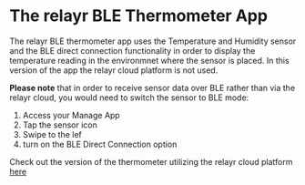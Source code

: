 # The relayr BLE Thermometer App

The relayr BLE thermometer app uses the Temperature and Humidity sensor and the BLE direct connection functionality in order to 
display the temperature reading in the environmnet where the sensor is placed. In this version of the app the relayr cloud platform
is not used.

**Please note** that in order to receive sensor data over BLE rather than via the relayr cloud, you would need to switch the sensor to BLE mode: 

1. Access your Manage App
2. Tap the sensor icon
3. Swipe to the lef
4. turn on the BLE Direct Connection option


Check out the version of the thermometer utilizing the relayr cloud platform [here](https://github.com/relayr/android-demo-apps/tree/master/thermometer)
